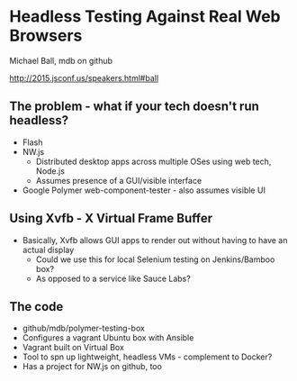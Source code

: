 # Headless Testing Against Real Web Browsers

Michael Ball, mdb on github

http://2015.jsconf.us/speakers.html#ball

## The problem - what if your tech doesn't run headless?
* Flash
* NW.js
  * Distributed desktop apps across multiple OSes using web tech, Node.js
  * Assumes presence of a GUI/visible interface
* Google Polymer web-component-tester - also assumes visible UI

## Using Xvfb - X Virtual Frame Buffer
* Basically, Xvfb allows GUI apps to render out without having to have an actual display
  * Could we use this for local Selenium testing on Jenkins/Bamboo box?
  * As opposed to a service like Sauce Labs?

## The code
* github/mdb/polymer-testing-box
* Configures a vagrant Ubuntu box with Ansible
* Vagrant built on Virtual Box
* Tool to spn up lightweight, headless VMs - complement to Docker?
* Has a project for NW.js on github, too
